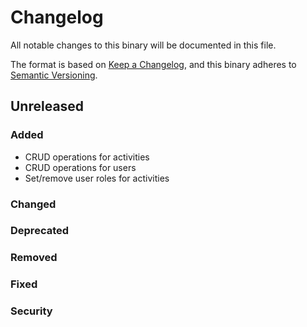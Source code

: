 # Changelog

All notable changes to this binary will be documented in this file.

The format is based on [Keep a Changelog](https://keepachangelog.com/en/1.1.0/),
and this binary adheres to [Semantic Versioning](https://semver.org/spec/v2.0.0.html).

## Unreleased

### Added
- CRUD operations for activities
- CRUD operations for users
- Set/remove user roles for activities

### Changed

### Deprecated

### Removed

### Fixed

### Security